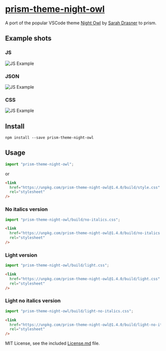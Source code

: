 # [prism-theme-night-owl](https://prism-theme-night-owl.netlify.com/)

A port of the popular VSCode theme [Night Owl](https://github.com/sdras/night-owl-vscode-theme) by [Sarah Drasner](https://github.com/sdras/) to prism.

## Example shots

### JS

![JS Example](./js.png)

### JSON

![JS Example](./json.png)

### CSS

![JS Example](./css.png)

## Install

`npm install --save prism-theme-night-owl`

## Usage

```js
import "prism-theme-night-owl";
```

or

```html
<link
  href="https://unpkg.com/prism-theme-night-owl@1.4.0/build/style.css"
  rel="stylesheet"
/>
```

### No italics version

```js
import "prism-theme-night-owl/build/no-italics.css";
```

```html
<link
  href="https://unpkg.com/prism-theme-night-owl@1.4.0/build/no-italics.css"
  rel="stylesheet"
/>
```

### Light version

```js
import "prism-theme-night-owl/build/light.css";
```

```html
<link
  href="https://unpkg.com/prism-theme-night-owl@1.4.0/build/light.css"
  rel="stylesheet"
/>
```

### Light no italics version

```js
import "prism-theme-night-owl/build/light-no-italics.css";
```

```html
<link
  href="https://unpkg.com/prism-theme-night-owl@1.4.0/build/light-no-italics.css"
  rel="stylesheet"
/>
```

MIT License, see the included [License.md](License.md) file.

